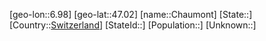 ﻿---
location: [47.02,6.98]
type: City
tags:
- geo/City


SpocWebEntityId: 29564
isDeleted: false
confidential: public

---
[geo-lon::6.98]
[geo-lat::47.02]
[name::Chaumont]
[State::]
[Country::[Switzerland](geo/Continent/Europe/Switzerland.md)]
[StateId::]
[Population::]
[Unknown::]


